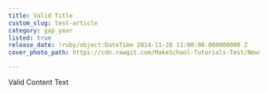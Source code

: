 ```yaml
---
title: Valid Title
custom_slug: test-article
category: gap_year
listed: true
release_date: !ruby/object:DateTime 2014-11-20 11:00:00.000000000 Z
cover_photo_path: https://cdn.rawgit.com/MakeSchool-Tutorials-Test/News_Tests/92890d5dd9c96ea3998f93a0133f0ef0a581c6d7/0931ab3d-3911-411f-a0bc-271edebb0440/cover_photo.jpeg

---
```

Valid Content Text
